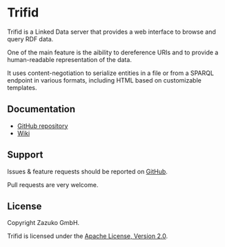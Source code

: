 # Trifid

Trifid is a Linked Data server that provides a web interface to browse and query RDF data.

One of the main feature is the aibility to dereference URIs and to provide a human-readable representation of the data.

It uses content-negotiation to serialize entities in a file or from a SPARQL endpoint in various formats, including HTML based on customizable templates.

## Documentation

- [GitHub repository](https://github.com/zazuko/trifid?tab=readme-ov-file#readme)
- [Wiki](https://github.com/zazuko/trifid/wiki)

## Support

Issues & feature requests should be reported on [GitHub](https://github.com/zazuko/trifid).

Pull requests are very welcome.

## License

Copyright Zazuko GmbH.

Trifid is licensed under the [Apache License, Version 2.0](./LICENSE).
